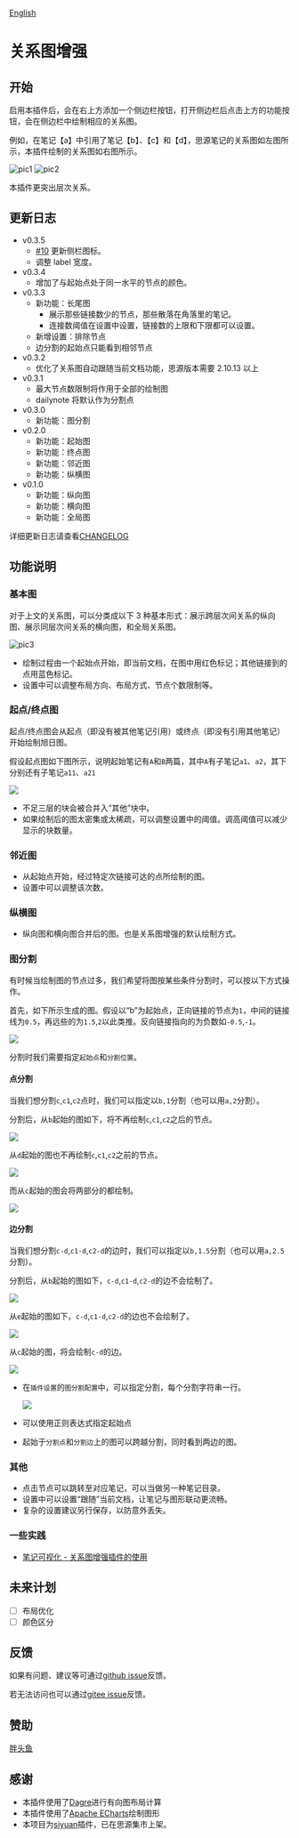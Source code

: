 [English](https://github.com/shenjinglei/siyuan-plugin-graph-enhance/blob/main/README.md)

# 关系图增强

## 开始

启用本插件后，会在右上方添加一个侧边栏按钮，打开侧边栏后点击上方的功能按钮，会在侧边栏中绘制相应的关系图。

例如，在笔记【a】中引用了笔记【b】、【c】和【d】，思源笔记的关系图如左图所示，本插件绘制的关系图如右图所示。

![pic1](https://z1.ax1x.com/2023/10/20/piFpacQ.png) ![pic2](https://z1.ax1x.com/2023/10/20/piFpN9S.png)

本插件更突出层次关系。

## 更新日志

- v0.3.5
  - [#10](https://github.com/shenjinglei/siyuan-plugin-graph-enhance/issues/10) 更新侧栏图标。
  - 调整 label 宽度。
- v0.3.4
  - 增加了与起始点处于同一水平的节点的颜色。
- v0.3.3
  - 新功能：长尾图
    - 展示那些链接数少的节点，那些散落在角落里的笔记。
    - 连接数阈值在设置中设置，链接数的上限和下限都可以设置。
  - 新增设置：排除节点
  - 边分割的起始点只能看到相邻节点
- v0.3.2
  - 优化了关系图自动跟随当前文档功能，思源版本需要 2.10.13 以上
- v0.3.1
  - 最大节点数限制将作用于全部的绘制图
  - dailynote 将默认作为分割点
- v0.3.0
  - 新功能：图分割
- v0.2.0
  - 新功能：起始图
  - 新功能：终点图
  - 新功能：邻近图
  - 新功能：纵横图
- v0.1.0
  - 新功能：纵向图
  - 新功能：横向图
  - 新功能：全局图

详细更新日志请查看[CHANGELOG](./CHANGELOG.md)

## 功能说明

### 基本图

对于上文的关系图，可以分类成以下 3 种基本形式：展示跨层次间关系的纵向图、展示同层次间关系的横向图，和全局关系图。

![pic3](https://z1.ax1x.com/2023/10/20/piFScyd.png)

- 绘制过程由一个起始点开始，即当前文档，在图中用红色标记；其他链接到的点用蓝色标记。
- 设置中可以调整布局方向、布局方式、节点个数限制等。

### 起点/终点图

起点/终点图会从起点（即没有被其他笔记引用）或终点（即没有引用其他笔记）开始绘制旭日图。

假设起点图如下图所示，说明起始笔记有`A`和`B`两篇，其中`A`有子笔记`a1`、`a2`，其下分别还有子笔记`a11`、`a21`

![](https://z1.ax1x.com/2023/10/27/pieiS2R.png)

- 不足三层的块会被合并入“其他”块中。
- 如果绘制后的图太密集或太稀疏，可以调整设置中的阈值。调高阈值可以减少显示的块数量。

### 邻近图

- 从起始点开始，经过特定次链接可达的点所绘制的图。
- 设置中可以调整该次数。

### 纵横图

- 纵向图和横向图合并后的图。也是关系图增强的默认绘制方式。

### 图分割

有时候当绘制图的节点过多，我们希望将图按某些条件分割时，可以按以下方式操作。

首先，如下所示生成的图。假设以“b”为起始点，正向链接的节点为`1`，中间的链接线为`0.5`，再远些的为`1.5`,`2`以此类推。反向链接指向的为负数如`-0.5`,`-1`。

![](https://z1.ax1x.com/2023/10/27/pie9fL8.png)

分割时我们需要指定`起始点`和`分割位置`。

#### 点分割

当我们想分割`c`,`c1`,`c2`点时，我们可以指定以`b,1`分割（也可以用`a,2`分割）。

分割后，从`b`起始的图如下，将不再绘制`c`,`c1`,`c2`之后的节点。

![](https://z1.ax1x.com/2023/10/27/pieCVeO.png)

从`d`起始的图也不再绘制`c`,`c1`,`c2`之前的节点。

![](https://z1.ax1x.com/2023/10/27/pieCZwD.png)

而从`c`起始的图会将两部分的都绘制。

![](https://z1.ax1x.com/2023/10/27/pieCllt.png)

#### 边分割

当我们想分割`c-d`,`c1-d`,`c2-d`的边时，我们可以指定以`b,1.5`分割（也可以用`a,2.5`分割）。

分割后，从`b`起始的图如下，`c-d`,`c1-d`,`c2-d`的边不会绘制了。

![](https://z1.ax1x.com/2023/10/27/pieCT0O.png)

从`e`起始的图如下，`c-d`,`c1-d`,`c2-d`的边也不会绘制了。

![](https://z1.ax1x.com/2023/10/27/pieCLhd.png)

从`c`起始的图，将会绘制`c-d`的边。

![](https://z1.ax1x.com/2023/10/27/pieP9HS.png)

- 在`插件设置`的`图分割配置`中，可以指定分割，每个分割字符串一行。

  ![](https://z1.ax1x.com/2023/10/27/piePMEF.png)

- 可以使用正则表达式指定起始点

- 起始于`分割点`和`分割边`上的图可以跨越分割，同时看到两边的图。

### 其他

- 点击节点可以跳转至对应笔记，可以当做另一种笔记目录。
- 设置中可以设置“跟随”当前文档，让笔记与图形联动更流畅。
- 复杂的设置建议另行保存，以防意外丢失。

### 一些实践

- [笔记可视化 - 关系图增强插件的使用](https://ld246.com/article/1696579047798)

## 未来计划

- [ ] 布局优化
- [ ] 颜色区分

## 反馈

如果有问题、建议等可通过[github issue](https://github.com/shenjinglei/siyuan-plugin-graph-enhance/issues)反馈。

若无法访问也可以通过[gitee issue](https://gitee.com/shenjinglei/siyuan-plugin-graph-enhance/issues)反馈。

## 赞助

[胖头鱼](https://afdian.net/a/shenjinglei)

## 感谢

- 本插件使用了[Dagre](https://github.com/dagrejs/dagre)进行有向图布局计算
- 本插件使用了[Apache ECharts](https://echarts.apache.org/en/index.html)绘制图形
- 本项目为[siyuan](https://github.com/siyuan-note/siyuan)插件，已在思源集市上架。
